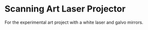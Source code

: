 # Scanning Art Laser Projector

For the experimental art project with a white laser and galvo mirrors. 
